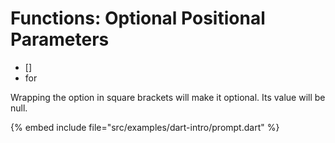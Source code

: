 # Functions: Optional Positional Parameters

* []
* for


Wrapping the option in square brackets will make it optional. Its value will be null.


{% embed include file="src/examples/dart-intro/prompt.dart" %}



